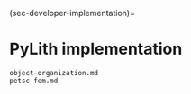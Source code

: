 (sec-developer-implementation)=
# PyLith implementation

```{toctree}
object-organization.md
petsc-fem.md
```
